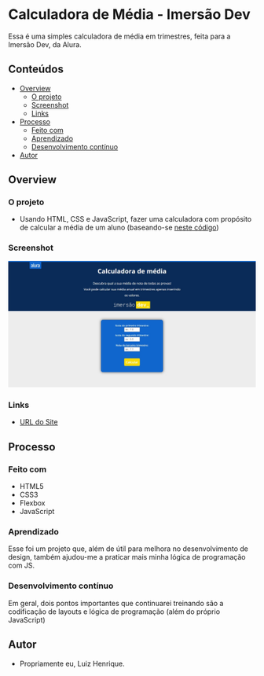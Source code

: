 # Calculadora de Média - Imersão Dev

Essa é uma simples calculadora de média em trimestres, feita para a Imersão Dev, da Alura. 

## Conteúdos

- [Overview](#overview)
  - [O projeto](#o-projeto)
  - [Screenshot](#screenshot)
  - [Links](#links)
- [Processo](#processo)
  - [Feito com](#feito-com)
  - [Aprendizado](#aprendizado)
  - [Desenvolvimento contínuo](#desenvolvimento-contínuo)
- [Autor](#autor)

## Overview

### O projeto

- Usando HTML, CSS e JavaScript, fazer uma calculadora com propósito de calcular a média de um aluno (baseando-se [neste código](https://codepen.io/imersao-dev/pen/QWgppMM))

### Screenshot

![](./screenshot.jpg)

### Links

- [URL do Site](https://luizhf42.github.io/calculadora-de-media)

## Processo

### Feito com

- HTML5
- CSS3
- Flexbox
- JavaScript

### Aprendizado

Esse foi um projeto que, além de útil para melhora no desenvolvimento de design, também ajudou-me a praticar mais minha lógica de programação com JS.

### Desenvolvimento contínuo

Em geral, dois pontos importantes que continuarei treinando são a codificação de layouts e lógica de programação (além do próprio JavaScript)

## Autor

- Propriamente eu, Luiz Henrique.
